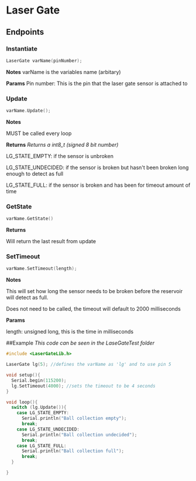 # Laser Gate

## Endpoints

### Instantiate
```cpp
LaserGate varName(pinNumber);
```

**Notes**
varName is the variables name (arbitary)

**Params**
Pin number: This is the pin that the laser gate sensor is attached to

### Update
```cpp
varName.Update();
```

**Notes**

MUST be called every loop

**Returns**
*Returns a int8_t (signed 8 bit number)*

LG_STATE_EMPTY: if the sensor is unbroken

LG_STATE_UNDECIDED: if the sensor is broken but hasn't been broken long enough to detect as full

LG_STATE_FULL: if the sensor is broken and has been for timeout amount of time

### GetState
```cpp
varName.GetState()
```

**Returns**

Will return the last result from update


### SetTimeout
```cpp
varName.SetTimeout(length);
```

**Notes**

This will set how long the sensor needs to be broken before the reservoir will detect as full.

Does not need to be called, the timeout will default to 2000 milliseconds

**Params**

length: unsigned long, this is the time in milliseconds

##Example
*This code can be seen in the LaseGateTest folder*
```cpp
#include <LaserGateLib.h>

LaserGate lg(5); //defines the varName as 'lg' and to use pin 5

void setup(){
  Serial.begin(115200);
  lg.SetTimeout(4000); //sets the timeout to be 4 seconds
}

void loop(){
  switch (lg.Update()){
    case LG_STATE_EMPTY:
      Serial.println("Ball collection empty");
      break;
    case LG_STATE_UNDECIDED:
      Serial.println("Ball collection undecided");
      break;
    case LG_STATE_FULL:
      Serial.println("Ball collection full");
      break;
  }

}
```
